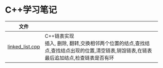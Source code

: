 # C++学习笔记
|文件||
|-|-|
|[linked_list.cpp](https://github.com/linconz/study_cpp/blob/master/linked_list.cpp)|C++链表实现<br>插入, 删除, 翻转,交换相邻两个位置的结点,查找结点,查找结点出现的位置,清空链表,销毁链表,在链表最后追加结点,检查链表是否有环|

